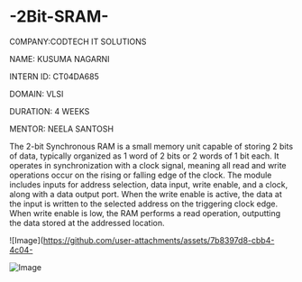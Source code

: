 # -2Bit-SRAM-
C0MPANY:CODTECH IT SOLUTIONS

NAME: KUSUMA NAGARNI

INTERN ID: CT04DA685

DOMAIN: VLSI

DURATION: 4 WEEKS

MENTOR: NEELA SANTOSH

The 2-bit Synchronous RAM is a small memory unit capable of storing 2 bits of data, typically organized as 1 word of 2 bits or 2 words of 1 bit each. It operates in synchronization with a clock signal, meaning all read and write operations occur on the rising or falling edge of the clock. The module includes inputs for address selection, data input, write enable, and a clock, along with a data output port. When the write enable is active, the data at the input is written to the selected address on the triggering clock edge. When write enable is low, the RAM performs a read operation, outputting the data stored at the addressed location.

![Image](https://github.com/user-attachments/assets/7b8397d8-cbb4-4c04-

![Image](https://github.com/user-attachments/assets/29752096-2fed-4af1-8aad-ed7e38691d33)
